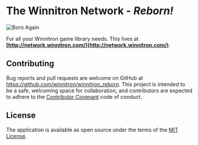 # The Winnitron Network - *Reborn!*

![Born Again](https://i.imgur.com/7T5mkXs.png)

For all your Winnitron game library needs. This lives at **[http://network.winnitron.com/](http://network.winnitron.com/)**.

## Contributing

Bug reports and pull requests are welcome on GitHub at https://github.com/winnitron/winnitron_reborn. This project is intended to be a safe, welcoming space for collaboration, and contributors are expected to adhere to the [Contributor Covenant](http://contributor-covenant.org) code of conduct.

## License

The application is available as open source under the terms of the [MIT License](http://opensource.org/licenses/MIT).
